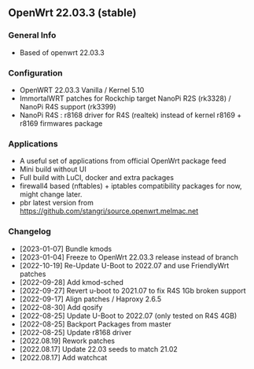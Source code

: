 ## OpenWrt 22.03.3 (stable)

### General Info
- Based of openwrt 22.03.3

### Configuration
- OpenWRT 22.03.3 Vanilla / Kernel 5.10
- ImmortalWRT patches for Rockchip target NanoPi R2S (rk3328) / NanoPi R4S support (rk3399)
- NanoPi R4S : r8168 driver for R4S (realtek) instead of kernel r8169 + r8169 firmwares package

### Applications
- A useful set of applications from official OpenWrt package feed
- Mini build without UI
- Full build with LuCI, docker and extra packages
- firewall4 based (nftables) + iptables compatibility packages for now, might change later.
- pbr latest version from https://github.com/stangri/source.openwrt.melmac.net

### Changelog
- [2023-01-07] Bundle kmods
- [2023-01-04] Freeze to OpenWrt 22.03.3 release instead of branch
- [2022-10-19] Re-Update U-Boot to 2022.07 and use FriendlyWrt patches
- [2022-09-28] Add kmod-sched
- [2022-09-27] Revert u-boot to 2021.07 to fix R4S 1Gb broken support
- [2022-09-17] Align patches / Haproxy 2.6.5
- [2022-08-30] Add qosify
- [2022-08-25] Update U-Boot to 2022.07 (only tested on R4S 4GB)
- [2022-08-25] Backport Packages from master
- [2022-08-25] Update r8168 driver
- [2022.08.19] Rework patches
- [2022.08.17] Update 22.03 seeds to match 21.02
- [2022.08.17] Add watchcat
